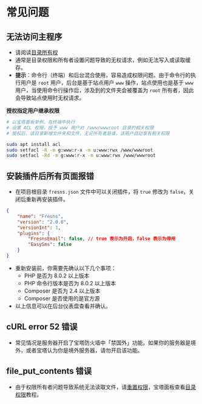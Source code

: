 # 常见问题

## 无法访问主程序

- 请阅读[目录所有权](install.md#目录所有权)
- 通常是目录权限和所有者设置问题导致的无权请求，例如无法写入或读取缓存。
- **提示**：命令行（终端）和后台混合使用，容易造成权限问题。由于命令行的执行用户是 `root` 用户，后台是基于站点用户 `www` 操作，站点使用也是基于 `www` 用户，当使用命令行操作后，涉及到的文件夹会被覆盖为 `root` 所有者，因此会导致站点使用时无权请求。

**授权指定用户继承权限**

```sh
# 以宝塔面板举例，在终端中执行
# 设置 ACL 权限，授予 www 用户对 /www/wwwroot 目录的相关权限
# 授权后，该目录新增文件夹和文件，无论所有者是谁，该用户自动享有相关权限

sudo apt install acl
sudo setfacl -R -m g:www:r-x -m u:www:rwx /www/wwwroot
sudo setfacl -Rd -m g:www:r-x -m u:www:rwx /www/wwwroot
```

## 安装插件后所有页面报错

- 在项目根目录 `fresns.json` 文件中可以关闭插件，将 `true` 修改为 `false`，关闭后重新再安装插件。

```json
{
    "name": "Fresns",
    "version": "2.0.0",
    "versionInt": 1,
    "plugins": {
        "FresnsEmail": false, // true 表示为开启，false 表示为停用
        "EasySms": false
    }
}
```

- 重新安装前，你需要先确认以下几个事项：
    - PHP 是否为 8.0.2 以上版本
    - PHP 命令行版本是否为 8.0.2 以上版本
    - Composer 是否为 2.4 以上版本
    - Composer 是否使用的是官方源
- 以上信息可以在后台仪表盘查看并确认。

## cURL error 52 错误

- 常见情况是服务器开启了宝塔防火墙中「禁国外」功能。如果你的服务器是境外，或者宝塔认为你是境外服务器，请勿开启该功能。

## file_put_contents 错误

- 由于权限所有者问题导致系统无法读取文件，请[重置权限](install.md#目录所有权)，宝塔面板查看[目录权限](install/baota.md#目录权限)教程。
